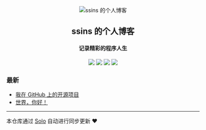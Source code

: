 <p align="center"><img alt="ssins 的个人博客" src="https://static.b3log.org/images/brand/solo-32.png"></p><h2 align="center">
ssins 的个人博客
</h2>

<h4 align="center">记录精彩的程序人生</h4>
<p align="center"><a title="ssins 的个人博客" target="_blank" href="https://github.com/ssins/solo-blog"><img src="https://img.shields.io/github/last-commit/ssins/solo-blog.svg?style=flat-square&color=FF9900"></a>
<a title="GitHub repo size in bytes" target="_blank" href="https://github.com/ssins/solo-blog"><img src="https://img.shields.io/github/repo-size/ssins/solo-blog.svg?style=flat-square"></a>
<a title="Solo Version" target="_blank" href="https://github.com/b3log/solo/releases"><img src="https://img.shields.io/badge/solo-3.6.6-f1e05a.svg?style=flat-square&color=blueviolet"></a>
<a title="Hits" target="_blank" href="https://github.com/b3log/hits"><img src="https://hits.b3log.org/ssins/solo-blog.svg"></a></p>

### 最新

* [我在 GitHub 上的开源项目](https://blog.ssins.cn/my-github-repos)
* [世界，你好！](https://blog.ssins.cn/hello-solo)



---

本仓库通过 [Solo](https://github.com/b3log/solo) 自动进行同步更新 ❤️ 